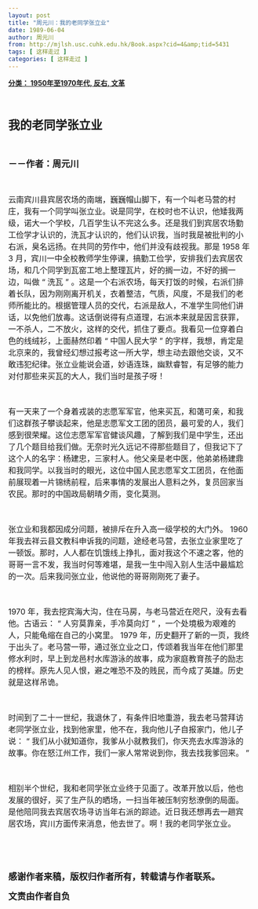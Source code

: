 ```yaml
---
layout: post
title: "周元川：我的老同学张立业"
date: 1989-06-04
author: 周元川
from: http://mjlsh.usc.cuhk.edu.hk/Book.aspx?cid=4&amp;tid=5431
tags: [ 这样走过 ]
categories: [ 这样走过 ]
---
```


<div style="margin: 15px 10px 10px 0px;">
<div>
<span id="ctl00_ContentPlaceHolder1_chapter1_SubjectLabel" style="font-weight:bold;text-decoration:underline;">
   分类： 1950年至1970年代, 反右, 文革
  </span>
</div>
<p class="p1">
<b style="">
<font size="5">
<span class="s1">
</span>
<br/>
</font>
</b>
</p>
<p class="p2">
<span class="s1">
<b>
<font size="5">
     我的老同学张立业
    </font>
</b>
</span>
</p>
<p class="p3">
<b>
<font size="4">
<span class="s1">
</span>
<br/>
</font>
</b>
</p>
<p class="p2">
<span class="s1">
<b style="">
<font size="4">
     －－作者：周元川
    </font>
</b>
</span>
</p>
<p class="p4">
<span class="s1">
<font size="3">
<br/>
</font>
</span>
</p>
<p class="p2">
<font size="3">
<span class="s1">
    云南宾川县宾居农场的南端，巍巍帽山脚下，有一个叫老马营的村庄，我有一个同学叫张立业。说是同学，在校时也不认识，他矮我两级，诺大一个学校，几百学生认不完这么多。还是我们到宾居农场勤工俭学才认识的，洗瓦才认识的，他们认识我，当时我是被批判的小右派，臭名远扬。在共同的劳作中，他们并没有歧视我。那是
   </span>
<span class="s2">
    1958
   </span>
<span class="s1">
    年
   </span>
<span class="s2">
    3
   </span>
<span class="s1">
    月，宾川一中全校教师学生停课，搞勤工俭学，安排我们去宾居农场，和几个同学到瓦窑工地上整理瓦片，好的搁一边，不好的搁一边，叫做
   </span>
<span class="s2">
    “
   </span>
<span class="s1">
    洗瓦
   </span>
<span class="s2">
    ”
   </span>
<span class="s1">
    。这是一个右派农场，每天打饭的时候，右派们排着长队，因为刚刚离开机关，衣着整洁，气质，风度，不是我们的老师所能比的。根据管理人员的交代，右派是敌人，不准学生同他们讲话，以免他们放毒。这话倒说得有点道理，右派本来就是因言获罪，一不杀人，二不放火，这样的交代，抓住了要点。我看见一位穿着白色的线绒衫，上面赫然印着
   </span>
<span class="s2">
    “
   </span>
<span class="s1">
    中国人民大学
   </span>
<span class="s2">
    ”
   </span>
<span class="s1">
    的字样，我想，肯定是北京来的，我曾经幻想过报考这一所大学，想主动去跟他交谈，又不敢违犯纪律。张立业能说会道，妙语连珠，幽默睿智，有足够的能力对付那些来买瓦的大人，我们当时是孩子呀！
   </span>
</font>
</p>
<p class="p4">
<span class="s1">
<font size="3">
<br/>
</font>
</span>
</p>
<p class="p2">
<span class="s1">
<font size="3">
    有一天来了一个身着戎装的志愿军军官，他来买瓦，和蔼可亲，和我们这群孩子攀谈起来，他是志愿军文工团的团员，最可爱的人，我们感到很荣耀。这位志愿军军官健谈风趣，了解到我们是中学生，还出了几个题目给我们做。无奈时光久远记不得那些题目了，但我记下了这个人的名字：杨建忠，三家村人。他父亲是老中医，他弟弟杨建鼎和我同学。以我当时的眼光，这位中国人民志愿军文工团员，在他面前展现着一片锦绣前程，后来事情的发展出人意料之外，复员回家当农民。那时的中国政局朝晴夕雨，变化莫测。
   </font>
</span>
</p>
<p class="p4">
<span class="s1">
<font size="3">
<br/>
</font>
</span>
</p>
<p class="p2">
<font size="3">
<span class="s1">
    张立业和我都因成分问题，被排斥在升入高一级学校的大门外。
   </span>
<span class="s2">
    1960
   </span>
<span class="s1">
    年我去祥云县文教科申诉我的问题，途经老马营，去张立业家里吃了一顿饭。那时，人人都在饥饿线上挣扎，面对我这个不速之客，他的哥哥一言不发，我当时何等难堪，是我一生中闯入别人生活中最尴尬的一次。后来我问张立业，他说他的哥哥刚刚死了妻子。
   </span>
</font>
</p>
<p class="p4">
<span class="s1">
<font size="3">
<br/>
</font>
</span>
</p>
<p class="p2">
<font size="3">
<span class="s2">
    1970
   </span>
<span class="s1">
    年，我去挖宾海大沟，住在马房，与老马营近在咫尺，没有去看他。古语云：
   </span>
<span class="s2">
    “
   </span>
<span class="s1">
    人穷莫靠亲，手冷莫向灯
   </span>
<span class="s2">
    ”
   </span>
<span class="s1">
    ，一个处境极为艰难的人，只能龟缩在自己的小窝里。
   </span>
<span class="s2">
    1979
   </span>
<span class="s1">
    年，历史翻开了新的一页，我终于出头了。老马营一带，通过张立业之口，传颂着我当年在他们那里修水利时，早上到龙邑村水库游泳的故事，成为家庭教育孩子的励志的榜样。原先人见人恨，避之唯恐不及的贱民，而今成了英雄。历史就是这样吊诡。
   </span>
</font>
</p>
<p class="p4">
<span class="s1">
<font size="3">
<br/>
</font>
</span>
</p>
<p class="p2">
<font size="3">
<span class="s1">
    时间到了二十一世纪，我退休了，有条件旧地重游，我去老马营拜访老同学张立业，找到他家里，他不在，我向他儿子自报家门，他儿子说：
   </span>
<span class="s2">
    “
   </span>
<span class="s1">
    我们从小就知道你，我爹从小就教我们，你天亮去水库游泳的故事。你在怒江州工作，我们一家人常常说到你，我去找我爹回来。
   </span>
<span class="s2">
    ”
   </span>
</font>
</p>
<p class="p4">
<span class="s1">
<font size="3">
<br/>
</font>
</span>
</p>
<p class="p2">
<span class="s1">
<font size="3">
    相别半个世纪，我和老同学张立业终于见面了。改革开放以后，他也发展的很好，买了生产队的晒场，一扫当年被压制穷愁潦倒的局面。是他陪同我去宾居农场寻访当年右派的踪迹。近日我还想再去一趟宾居农场，宾川方面传来消息，他去世了。啊！我的老同学张立业。
   </font>
</span>
</p>
<p class="p4">
<span class="s1">
<font size="3">
<br/>
</font>
</span>
</p>
<p class="p4">
<span class="s1">
<b style="">
<font size="4">
<br/>
</font>
</b>
</span>
</p>
<p class="p2">
<span class="s1">
<b>
<font size="4">
     感谢作者来稿，版权归作者所有，转载请与作者联系。
    </font>
</b>
</span>
</p>
<p class="p2">
<span class="s1">
<b style="">
<font size="4">
     文责由作者自负
    </font>
</b>
</span>
</p>
</div>
